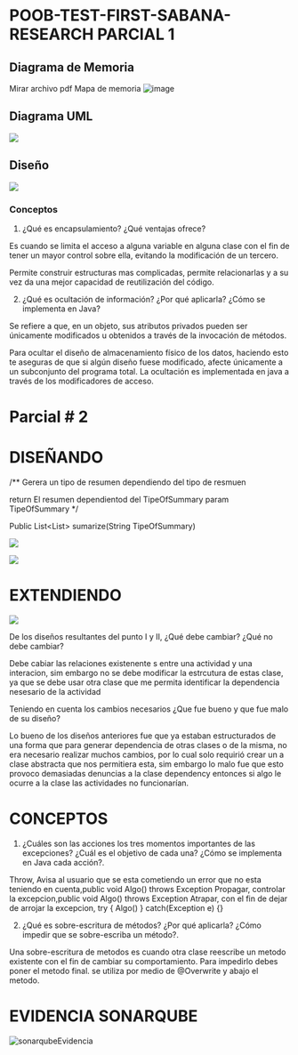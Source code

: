  # POOB-TEST-FIRST-SABANA-RESEARCH PARCIAL 1

 ## Diagrama de Memoria

 Mirar archivo pdf Mapa de memoria
 ![image](https://user-images.githubusercontent.com/78180409/110183225-67a3d780-7ddc-11eb-8ed2-5fb1021533df.png)

 ## Diagrama UML

 ![](img/UML.png)

 ## Diseño
 ![](img/Diseño.png)

 ### Conceptos

 1. ¿Qué es encapsulamiento? ¿Qué ventajas ofrece?

Es cuando se limita el acceso a alguna variable en alguna clase con el fin de tener un mayor control sobre ella, evitando la modificación de un tercero.

Permite construir estructuras mas complicadas, permite relacionarlas y a su vez da una mejor capacidad de reutilización del código.

2. ¿Qué es ocultación de información? ¿Por qué aplicarla? ¿Cómo se implementa en Java?

Se refiere a que, en un objeto, sus atributos privados pueden ser únicamente modificados u obtenidos a través de la invocación de métodos.

Para ocultar el diseño de almacenamiento físico de los datos, haciendo esto te aseguras de que si algún diseño fuese modificado, afecte únicamente a un subconjunto del programa total. La ocultación es implementada en java a través de los modificadores de acceso.

 # Parcial # 2

 # DISEÑANDO


/**
Gerera un tipo de resumen dependiendo del tipo de resmuen

return El resumen dependientod del TipeOfSummary
param TipeOfSummary
*/

 Public List<List<String>> sumarize(String TipeOfSummary)


 ![](img/SEC.svg)

 ![](img/UML.svg)

 # EXTENDIENDO

 ![](img/UML-2.svg)

 De los diseños resultantes del punto I y II, ¿Qué debe cambiar? ¿Qué no debe cambiar?

 Debe cabiar las relaciones existenente s entre una actividad y una interacion, sim embargo no se debe modificar la estrcutura de estas clase, ya que se debe usar otra clase que me permita identificar la dependencia nesesario de la actividad

 Teniendo en cuenta los cambios necesarios ¿Que fue bueno y que fue malo de su diseño?

 Lo bueno de los diseños anteriores fue que ya estaban estructurados de una forma que para generar dependencia de otras clases o de la misma, no era necesario realizar muchos cambios, por lo cual solo requirió crear un a clase abstracta que nos permitiera esta, sim embargo lo malo fue que esto provoco demasiadas denuncias a la clase dependency entonces si algo le ocurre a la clase las actividades no funcionarían.

 # CONCEPTOS

1. ¿Cuáles son las acciones los tres momentos importantes de las excepciones? ¿Cuál es el objetivo de cada una? ¿Cómo se implementa en Java cada acción?.

Throw, Avisa al usuario que se esta cometiendo un error que no esta teniendo en cuenta,public void Algo() throws Exception
Propagar, controlar la excepcion,public void Algo() throws Exception
Atrapar, con el fin de dejar de arrojar la excepcion, try { Algo() } catch(Exception e) {}

2. ¿Qué es sobre-escritura de métodos? ¿Por qué aplicarla? ¿Cómo impedir que se sobre-escriba un método?.

Una sobre-escritura de metodos es cuando otra clase reescribe un metodo existente con el fin de cambiar su comportamiento. Para impedirlo debes poner el metodo final. se utiliza por medio de @Overwrite y abajo el metodo.

 # EVIDENCIA SONARQUBE

 ![sonarqubeEvidencia](https://user-images.githubusercontent.com/78180409/115980779-e56e9e80-a554-11eb-8d91-d614ac97d750.PNG)

